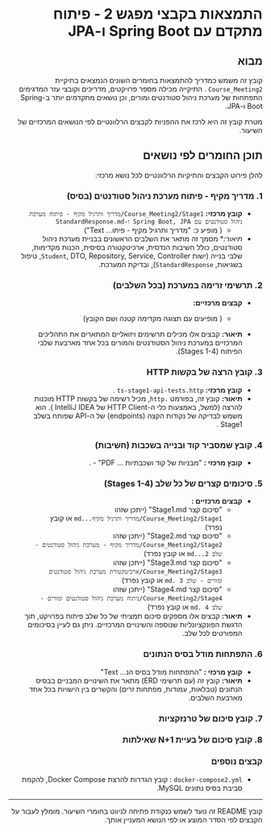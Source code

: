 <div dir = "rtl">

#  התמצאות בקבצי מפגש 2 - פיתוח מתקדם עם Spring Boot ו-JPA

## מבוא

קובץ זה משמש כמדריך להתמצאות בחומרים השונים הנמצאים בתיקיית `Course_Meeting2` . התיקייה מכילה מספר פרויקטים, מדריכים וקובצי עזר המדגימים התפתחות של מערכת ניהול סטודנטים ומורים, וכן נושאים מתקדמים יותר ב-Spring Boot ו-JPA.

מטרת קובץ זה היא לרכז את ההפניות לקבצים הרלוונטיים לפי הנושאים המרכזיים של השיעור.

## תוכן החומרים לפי נושאים

להלן פירוט הקבצים והתיקיות הרלוונטיים לכל נושא מרכזי:

### 1. מדריך מקיף - פיתוח מערכת ניהול סטודנטים (בסיס)

* **קובץ מרכזי:** `Course_Meeting2/Stage1/מדריך ותרגיל מקיף - פיתוח מערכת ניהול סטודנטים עם Spring Boot, JPA ו-StandardResponse.md`
    * ( מופיע כ: "מדריך ותרגיל מקיף - פיתו... Text")
* *תיאור:** מסמך זה מתאר את השלבים הראשונים בבניית מערכת ניהול סטודנטים, כולל חשיבות הנדסית, ארכיטקטורה בסיסית, הכנות מקדימות, שלבי בנייה (ישות `Student`, DTO, Repository, Service, Controller, טיפול בשגיאות, `StandardResponse`), ובדיקת המערכת. 

### 2. תרשימי זרימה במערכת (בכל השלבים)

* **קבצים מרכזיים:**

    * ( מופיעים עם תצוגה מקדימה קטנה ושם הקובץ)
* **תיאור:** קבצים  אלו מכילים תרשימים ויזואליים המתארים את התהליכים המרכזיים במערכת ניהול הסטודנטים והמורים בכל אחד מארבעת שלבי הפיתוח (Stages 1-4).

### 3. קובץ הרצה של בקשות HTTP

* **קובץ מרכזי:** `ts-stage1-api-tests.http` .
* **תיאור:** קובץ זה, בפורמט `.http`, מכיל רשימה של בקשות HTTP מוכנות להרצה (למשל, באמצעות כלי ה-HTTP Client של IntelliJ IDEA ). הוא משמש לבדיקה של נקודות הקצה (endpoints) של ה-API שפותח בשלב Stage1 .

### 4. קובץ שמסביר קוד ובנייה בשכבות (חשיבות)

* **קובץ מרכזי :** "מבניות של קוד ושכבתיות ... PDF" - .


### 5. סיכומים קצרים של כל שלב (Stages 1-4)

* **קבצים מרכזיים :**
    * "סיכום קצר Stage1.md" (ייתכן שזהו `Course_Meeting2/Stage1/מדריך ותרגיל מקיף...md` או קובץ נפרד)
    * "סיכום קצר Stage2.md" (ייתכן שזהו `Course_Meeting2/Stage2/מדריך מקיף - מערכת ניהול סטודנטים - שלב 2...md` או קובץ נפרד)
    * "סיכום קצר Stage3.md" (ייתכן שזהו `Course_Meeting2/Stage3/ארכיטקטורת מערכת ניהול סטודנטים ומורים - שלב 3 .md` או קובץ נפרד)
    * "סיכום קצר Stage4.md" (ייתכן שזהו `Course_Meeting2/Stage4/ניתוח מערכת ניהול סטודנטים ומורים - שלב 4 .md` או קובץ נפרד)
* **תיאור:** קבצים אלו מספקים סיכום תמציתי של כל שלב פיתוח בפרויקט, תוך הדגשת הפונקציונליות שנוספה והשינויים המרכזיים. ניתן גם לעיין בסיכומים המפורטים לכל שלב.

### 6. התפתחות מודל בסיס הנתונים

* **קובץ מרכזי :** "התפתחות מודל בסיס הנ... Text"
* **תיאור:** קובץ זה (עם תרשימי ERD) מתאר את השינויים המבניים בבסיס הנתונים (טבלאות, עמודות, מפתחות זרים) והקשרים בין הישויות בכל אחד מארבעת השלבים.

### 7. קובץ סיכום של טרנזקציות


### 8. קובץ סיכום של בעיית N+1 שאילתות


### קבצים נוספים  

* `docker-compose2.yml` : קובץ הגדרות להרצת Docker Compose,  להקמת סביבת בסיס נתונים MySQL.

---

קובץ README זה נועד לשמש כנקודת פתיחה לניווט בחומרי השיעור. מומלץ לעבור על הקבצים לפי הסדר המוצע או לפי הנושא המעניין אותך.

</div>
